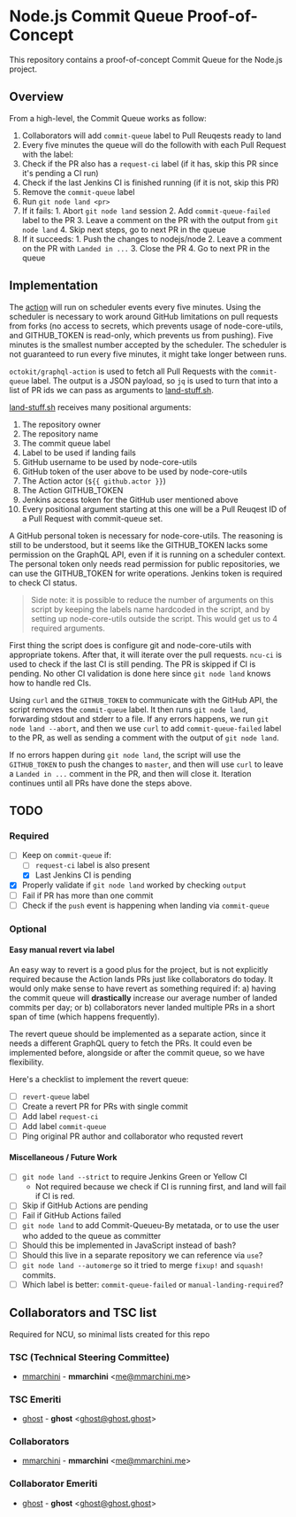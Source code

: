 # Node.js Commit Queue Proof-of-Concept

This repository contains a proof-of-concept Commit Queue for the Node.js
project.

## Overview

From a high-level, the Commit Queue works as follow:

1. Collaborators will add `commit-queue` label to Pull Reuqests ready to land
2. Every five minutes the queue will do the followith with each Pull Request with the label:
  1. Check if the PR also has a `request-ci` label (if it has, skip this PR since it's pending a CI run)
  2. Check if the last Jenkins CI is finished running (if it is not, skip this PR)
  3. Remove the `commit-queue` label
  4. Run `git node land <pr>`
  5. If it fails:
    1. Abort `git node land` session
    2. Add `commit-queue-failed` label to the PR
    3. Leave a comment on the PR with the output from `git node land`
    4. Skip next steps, go to next PR in the queue
  6. If it succeeds:
    1. Push the changes to nodejs/node
    2. Leave a comment on the PR with `Landed in ...`
    3. Close the PR
    4. Go to next PR in the queue


## Implementation

The [action](/.github/workflows/commit_queue.yml) will run on scheduler events
every five minutes. Using the scheduler is necessary to work around GitHub
limitations on pull requests from forks (no access to secrets, which prevents
usage of node-core-utils, and GITHUB_TOKEN is read-only, which prevents us from
pushing). Five minutes is the smallest number accepted by the scheduler. The
scheduler is not guaranteed to run every five minutes, it might take longer
between runs.

`octokit/graphql-action` is used to fetch all Pull Requests with the
`commit-queue` label. The output is a JSON payload, so `jq` is used to turn
that into a list of PR ids we can pass as arguments to
[land-stuff.sh](./land-stuff.sh).

[land-stuff.sh](./land-stuff.sh) receives many positional arguments:

1. The repository owner
2. The repository name
3. The commit queue label
4. Label to be used if landing fails
5. GitHub username to be used by node-core-utils
5. GitHub token of the user above to be used by node-core-utils
7. The Action actor (`${{ github.actor }}`)
8. The Action GITHUB_TOKEN
9. Jenkins access token for the GitHub user mentioned above
10. Every positional argument starting at this one will be a Pull Reuqest ID of
    a Pull Request with commit-queue set.

A GitHub personal token is necessary for node-core-utils. The reasoning is
still to be understood, but it seems like the GITHUB_TOKEN lacks some
permission on the GraphQL API, even if it is running on a scheduler context.
The personal token only needs read permission for public repositories, we can
use the GITHUB_TOKEN for write operations. Jenkins token is required to check
CI status.

> Side note: it is possible to reduce the number of arguments on this script
> by keeping the labels name hardcoded in the script, and by setting up
> node-core-utils outside the script. This would get us to 4 required
> arguments.

First thing the script does is configure git and node-core-utils with
appropriate tokens. After that, it will iterate over the pull requests.
`ncu-ci` is used to check if the last CI is still pending. The PR is skipped if
CI is pending. No other CI validation is done here since `git node land` knows
how to handle red CIs.

Using `curl` and the `GITHUB_TOKEN` to communicate with the GitHub API, the
script removes the `commit-queue` label. It then runs `git node land`,
forwarding stdout and stderr to a file. If any errors happens, we run 
`git node land --abort`, and then we use `curl` to add `commit-queue-failed`
label to the PR, as well as sending a comment with the output of 
`git node land`.

If no errors happen during `git node land`, the script will use the 
`GITHUB_TOKEN` to push the changes to `master`, and then will use `curl` to
leave a `Landed in ...` comment in the PR, and then will close it. Iteration
continues until all PRs have done the steps above.

## TODO

### Required

  - [ ] Keep on `commit-queue` if:
    - [ ] `request-ci` label is also present
    - [x] Last Jenkins CI is pending
  - [x] Properly validate if `git node land` worked by checking `output`
  - [ ] Fail if PR has more than one commit
  - [ ] Check if the `push` event is happening when landing via `commit-queue`

### Optional

#### Easy manual revert via label

An easy way to revert is a good plus for the project, but is not explicitly
required because the Action lands PRs just like collaborators do today. It
would only make sense to have revert as something required if: a) having
the commit queue will **drastically** increase our average number of landed
commits per day; or b) collaborators never landed multiple PRs in a short span
of time (which happens frequently).

The revert queue should be implemented as a separate action, since it needs a
different GraphQL query to fetch the PRs. It could even be implemented before,
alongside or after the commit queue, so we have flexibility.

Here's a checklist to implement the revert queue:

  - [ ] `revert-queue` label
  - [ ] Create a revert PR for PRs with single commit
  - [ ] Add label `request-ci`
  - [ ] Add label `commit-queue`
  - [ ] Ping original PR author and collaborator who requsted revert

#### Miscellaneous / Future Work

  - [ ] `git node land --strict` to require Jenkins Green or Yellow CI
    - Not required because we check if CI is running first, and land will fail
      if CI is red.
  - [ ] Skip if GitHub Actions are pending
  - [ ] Fail if GitHub Actions failed
  - [ ] `git node land` to add Commit-Queueu-By metatada, or to use the user
        who added to the queue as committer
  - [ ] Should this be implemented in JavaScript instead of bash?
  - [ ] Should this live in a separate repository we can reference via `use`?
  - [ ] `git node land --automerge` so it tried to merge `fixup!` and `squash!`
        commits.
  - [ ] Which label is better: `commit-queue-failed` or 
        `manual-landing-required`?

## Collaborators and TSC list

Required for NCU, so minimal lists created for this repo

### TSC (Technical Steering Committee)

* [mmarchini](https://github.com/mmarchini) -
**mmarchini** &lt;me@mmarchini.me&gt;

### TSC Emeriti

* [ghost](https://github.com/ghost) -
**ghost** &lt;ghost@ghost.ghost&gt;

### Collaborators

* [mmarchini](https://github.com/mmarchini) -
**mmarchini** &lt;me@mmarchini.me&gt;

### Collaborator Emeriti

* [ghost](https://github.com/ghost) -
**ghost** &lt;ghost@ghost.ghost&gt;
